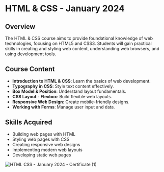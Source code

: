 # HTML & CSS - January 2024

## Overview
The HTML & CSS course aims to provide foundational knowledge of web technologies, focusing on HTML5 and CSS3. Students will gain practical skills in creating and styling web content, understanding web browsers, and using development tools.

## Course Content
- **Introduction to HTML & CSS**: Learn the basics of web development.
- **Typography in CSS**: Style text content effectively.
- **Box Model & Position**: Understand layout fundamentals.
- **CSS Layout - Flexbox**: Build flexible web layouts.
- **Responsive Web Design**: Create mobile-friendly designs.
- **Working with Forms**: Manage user input and data.

## Skills Acquired
- Building web pages with HTML
- Styling web pages with CSS
- Creating responsive web designs
- Implementing modern web layouts
- Developing static web pages
  
![HTML   CSS - January 2024 - Certificate (1)](https://github.com/IvanAbadzhiev01/HTML-CSS/assets/107812744/19574a90-1953-4473-b01e-84d931553616)
